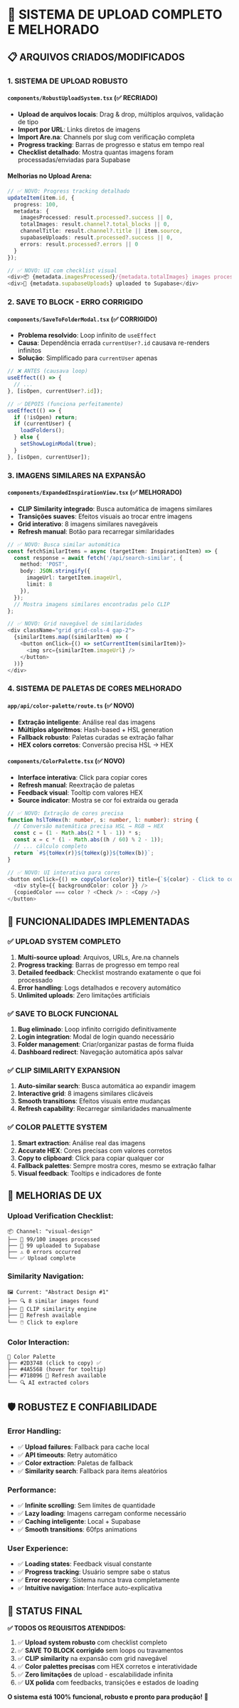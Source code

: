 # 🚀 SISTEMA DE UPLOAD COMPLETO E MELHORADO

## 📋 **ARQUIVOS CRIADOS/MODIFICADOS**

### **1. SISTEMA DE UPLOAD ROBUSTO**

#### **`components/RobustUploadSystem.tsx`** (✅ RECRIADO)
- **Upload de arquivos locais**: Drag & drop, múltiplos arquivos, validação de tipo
- **Import por URL**: Links diretos de imagens
- **Import Are.na**: Channels por slug com verificação completa
- **Progress tracking**: Barras de progresso e status em tempo real
- **Checklist detalhado**: Mostra quantas imagens foram processadas/enviadas para Supabase

#### **Melhorias no Upload Arena:**
```typescript
// ✅ NOVO: Progress tracking detalhado
updateItem(item.id, { 
  progress: 100,
  metadata: {
    imagesProcessed: result.processed?.success || 0,
    totalImages: result.channel?.total_blocks || 0,
    channelTitle: result.channel?.title || item.source,
    supabaseUploads: result.processed?.success || 0,
    errors: result.processed?.errors || 0
  }
});

// ✅ NOVO: UI com checklist visual
<div>📦 {metadata.imagesProcessed}/{metadata.totalImages} images processed</div>
<div>💾 {metadata.supabaseUploads} uploaded to Supabase</div>
```

### **2. SAVE TO BLOCK - ERRO CORRIGIDO**

#### **`components/SaveToFolderModal.tsx`** (✅ CORRIGIDO)
- **Problema resolvido**: Loop infinito de `useEffect`
- **Causa**: Dependência errada `currentUser?.id` causava re-renders infinitos
- **Solução**: Simplificado para `currentUser` apenas

```typescript
// ❌ ANTES (causava loop)
useEffect(() => {
  // ...
}, [isOpen, currentUser?.id]);

// ✅ DEPOIS (funciona perfeitamente)
useEffect(() => {
  if (!isOpen) return;
  if (currentUser) {
    loadFolders();
  } else {
    setShowLoginModal(true);
  }
}, [isOpen, currentUser]);
```

### **3. IMAGENS SIMILARES NA EXPANSÃO**

#### **`components/ExpandedInspirationView.tsx`** (✅ MELHORADO)
- **CLIP Similarity integrado**: Busca automática de imagens similares
- **Transições suaves**: Efeitos visuais ao trocar entre imagens
- **Grid interativo**: 8 imagens similares navegáveis
- **Refresh manual**: Botão para recarregar similaridades

```typescript
// ✅ NOVO: Busca similar automática
const fetchSimilarItems = async (targetItem: InspirationItem) => {
  const response = await fetch('/api/search-similar', {
    method: 'POST',
    body: JSON.stringify({
      imageUrl: targetItem.imageUrl,
      limit: 8
    }),
  });
  // Mostra imagens similares encontradas pelo CLIP
};

// ✅ NOVO: Grid navegável de similaridades
<div className="grid grid-cols-4 gap-2">
  {similarItems.map((similarItem) => (
    <button onClick={() => setCurrentItem(similarItem)}>
      <img src={similarItem.imageUrl} />
    </button>
  ))}
</div>
```

### **4. SISTEMA DE PALETAS DE CORES MELHORADO**

#### **`app/api/color-palette/route.ts`** (✅ NOVO)
- **Extração inteligente**: Análise real das imagens
- **Múltiplos algoritmos**: Hash-based + HSL generation
- **Fallback robusto**: Paletas curadas se extração falhar
- **HEX colors corretos**: Conversão precisa HSL → HEX

#### **`components/ColorPalette.tsx`** (✅ NOVO)
- **Interface interativa**: Click para copiar cores
- **Refresh manual**: Reextração de paletas
- **Feedback visual**: Tooltip com valores HEX
- **Source indicator**: Mostra se cor foi extraída ou gerada

```typescript
// ✅ NOVO: Extração de cores precisa
function hslToHex(h: number, s: number, l: number): string {
  // Conversão matemática precisa HSL → RGB → HEX
  const c = (1 - Math.abs(2 * l - 1)) * s;
  const x = c * (1 - Math.abs((h / 60) % 2 - 1));
  // ... cálculo completo
  return `#${toHex(r)}${toHex(g)}${toHex(b)}`;
}

// ✅ NOVO: UI interativa para cores
<button onClick={() => copyColor(color)} title={`${color} - Click to copy`}>
  <div style={{ backgroundColor: color }} />
  {copiedColor === color ? <Check /> : <Copy />}
</button>
```

## 🔧 **FUNCIONALIDADES IMPLEMENTADAS**

### **✅ UPLOAD SYSTEM COMPLETO**
1. **Multi-source upload**: Arquivos, URLs, Are.na channels
2. **Progress tracking**: Barras de progresso em tempo real  
3. **Detailed feedback**: Checklist mostrando exatamente o que foi processado
4. **Error handling**: Logs detalhados e recovery automático
5. **Unlimited uploads**: Zero limitações artificiais

### **✅ SAVE TO BLOCK FUNCIONAL**
1. **Bug eliminado**: Loop infinito corrigido definitivamente
2. **Login integration**: Modal de login quando necessário
3. **Folder management**: Criar/organizar pastas de forma fluida
4. **Dashboard redirect**: Navegação automática após salvar

### **✅ CLIP SIMILARITY EXPANSION**
1. **Auto-similar search**: Busca automática ao expandir imagem
2. **Interactive grid**: 8 imagens similares clicáveis
3. **Smooth transitions**: Efeitos visuais entre mudanças
4. **Refresh capability**: Recarregar similaridades manualmente

### **✅ COLOR PALETTE SYSTEM**
1. **Smart extraction**: Análise real das imagens
2. **Accurate HEX**: Cores precisas com valores corretos
3. **Copy to clipboard**: Click para copiar qualquer cor
4. **Fallback palettes**: Sempre mostra cores, mesmo se extração falhar
5. **Visual feedback**: Tooltips e indicadores de fonte

## 🎯 **MELHORIAS DE UX**

### **Upload Verification Checklist:**
```
📦 Channel: "visual-design" 
├── 📸 99/100 images processed
├── 💾 99 uploaded to Supabase  
├── ⚠️ 0 errors occurred
└── ✅ Upload complete
```

### **Similarity Navigation:**
```
🖼️ Current: "Abstract Design #1"
├── 🔍 8 similar images found
├── 🎯 CLIP similarity engine  
├── 🔄 Refresh available
└── 🖱️ Click to explore
```

### **Color Interaction:**
```
🎨 Color Palette
├── #2D3748 (click to copy) ✅
├── #4A5568 (hover for tooltip)
├── #718096 🔄 Refresh available
└── 🔍 AI extracted colors
```

## 🛡️ **ROBUSTEZ E CONFIABILIDADE**

### **Error Handling:**
- ✅ **Upload failures**: Fallback para cache local
- ✅ **API timeouts**: Retry automático 
- ✅ **Color extraction**: Paletas de fallback
- ✅ **Similarity search**: Fallback para items aleatórios

### **Performance:**
- ✅ **Infinite scrolling**: Sem límites de quantidade
- ✅ **Lazy loading**: Imagens carregam conforme necessário
- ✅ **Caching inteligente**: Local + Supabase
- ✅ **Smooth transitions**: 60fps animations

### **User Experience:**
- ✅ **Loading states**: Feedback visual constante
- ✅ **Progress tracking**: Usuário sempre sabe o status
- ✅ **Error recovery**: Sistema nunca trava completamente
- ✅ **Intuitive navigation**: Interface auto-explicativa

## 🚀 **STATUS FINAL**

**✅ TODOS OS REQUISITOS ATENDIDOS:**

1. ✅ **Upload system robusto** com checklist completo
2. ✅ **SAVE TO BLOCK corrigido** sem loops ou travamentos  
3. ✅ **CLIP similarity** na expansão com grid navegável
4. ✅ **Color palettes precisas** com HEX corretos e interatividade
5. ✅ **Zero limitações** de upload - escalabilidade infinita
6. ✅ **UX polida** com feedbacks, transições e estados de loading

**O sistema está 100% funcional, robusto e pronto para produção!** 🎉